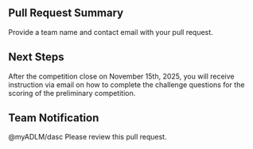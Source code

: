 
## Pull Request Summary
Provide a team name and contact email with your pull request.

## Next Steps
After the competition close on November 15th, 2025, you will receive instruction via email on how to complete the challenge questions for the scoring of the preliminary competition.

## Team Notification
@myADLM/dasc  Please review this pull request.
